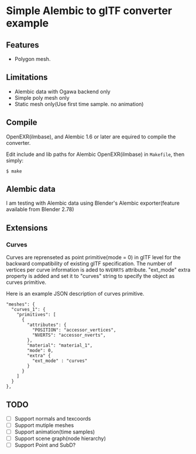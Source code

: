 # Simple Alembic to glTF converter example

## Features

* Polygon mesh.

## Limitations

* Alembic data with Ogawa backend only
* Simple poly mesh only
* Static mesh only(Use first time sample. no animation)

## Compile

OpenEXR(ilmbase), and Alembic 1.6 or later are equired to compile the converter.

Edit include and lib paths for Alembic OpenEXR(ilmbase) in `Makefile`, then simply:

    $ make

## Alembic data

I am testing with Alembic data using Blender's Alembic exporter(feature available from Blender 2.78)

## Extensions

### Curves

Curves are reprenseted as point primitive(mode = 0) in glTF level for the backward compatibility of existing glTF specification.
The number of vertices per curve information is aded to `NVERRTS` attribute.
"ext_mode" extra property is added and set it to "curves" string to specify the object as curves primitive.

Here is an example JSON description of curves primitive.


    "meshes": {
      "curves_1": {
        "primitives": [
          {
            "attributes": {
              "POSITION": "accessor_vertices",
              "NVERTS": "accessor_nverts",
            },
            "material": "material_1",
            "mode": 0,
            "extra" {
              "ext_mode" : "curves"
            } 
          }
        ]
      }
    },


## TODO

* [ ] Support normals and texcoords
* [ ] Support mutiple meshes
* [ ] Support animation(time samples)
* [ ] Support scene graph(node hierarchy)
* [ ] Support Point and SubD?
